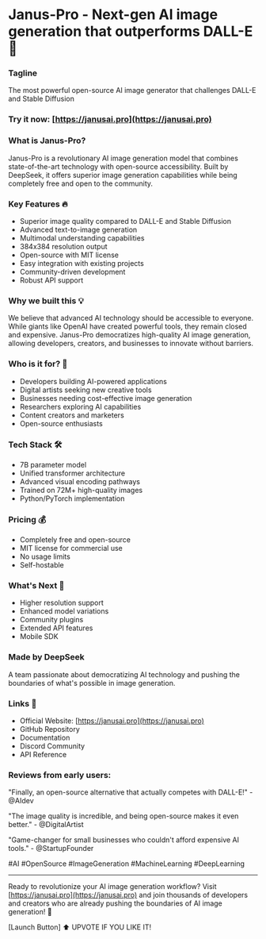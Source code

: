 # Janus-Pro - Next-gen AI image generation that outperforms DALL-E 🚀

### Tagline
The most powerful open-source AI image generator that challenges DALL-E and Stable Diffusion

### Try it now: [https://janusai.pro](https://janusai.pro)

### What is Janus-Pro?
Janus-Pro is a revolutionary AI image generation model that combines state-of-the-art technology with open-source accessibility. Built by DeepSeek, it offers superior image generation capabilities while being completely free and open to the community.

### Key Features 🔥
- Superior image quality compared to DALL-E and Stable Diffusion
- Advanced text-to-image generation
- Multimodal understanding capabilities
- 384x384 resolution output
- Open-source with MIT license
- Easy integration with existing projects
- Community-driven development
- Robust API support

### Why we built this 💡
We believe that advanced AI technology should be accessible to everyone. While giants like OpenAI have created powerful tools, they remain closed and expensive. Janus-Pro democratizes high-quality AI image generation, allowing developers, creators, and businesses to innovate without barriers.

### Who is it for? 👥
- Developers building AI-powered applications
- Digital artists seeking new creative tools
- Businesses needing cost-effective image generation
- Researchers exploring AI capabilities
- Content creators and marketers
- Open-source enthusiasts

### Tech Stack 🛠
- 7B parameter model
- Unified transformer architecture
- Advanced visual encoding pathways
- Trained on 72M+ high-quality images
- Python/PyTorch implementation

### Pricing 💰
- Completely free and open-source
- MIT license for commercial use
- No usage limits
- Self-hostable

### What's Next 🔮
- Higher resolution support
- Enhanced model variations
- Community plugins
- Extended API features
- Mobile SDK

### Made by DeepSeek
A team passionate about democratizing AI technology and pushing the boundaries of what's possible in image generation.

### Links 🔗
- Official Website: [https://janusai.pro](https://janusai.pro)
- GitHub Repository
- Documentation
- Discord Community
- API Reference

### Reviews from early users:
"Finally, an open-source alternative that actually competes with DALL-E!" - @AIdev

"The image quality is incredible, and being open-source makes it even better." - @DigitalArtist

"Game-changer for small businesses who couldn't afford expensive AI tools." - @StartupFounder

#AI #OpenSource #ImageGeneration #MachineLearning #DeepLearning

---

Ready to revolutionize your AI image generation workflow? Visit [https://janusai.pro](https://janusai.pro) and join thousands of developers and creators who are already pushing the boundaries of AI image generation! 🚀

[Launch Button]
⬆️ UPVOTE IF YOU LIKE IT!
